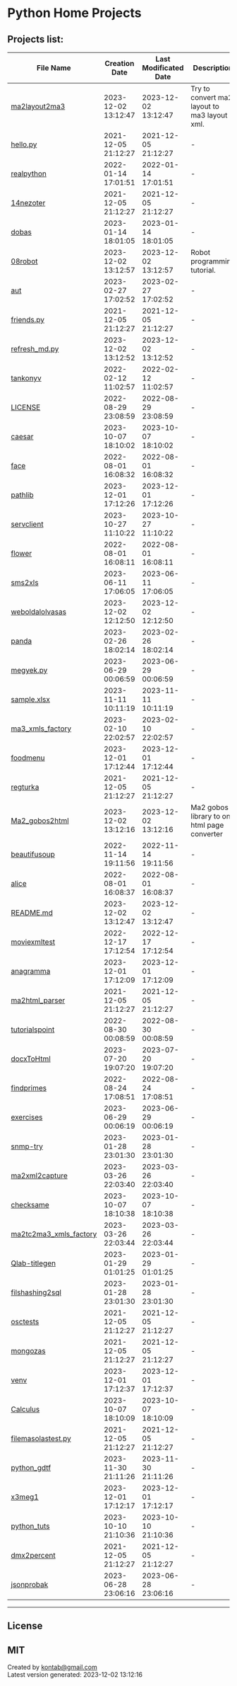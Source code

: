 
# Python Home Projects
## Projects list:
| File Name | Creation Date | Last Modificated Date | Description |
| --------- | ------------- | --------------------- | ----------- |
| [ma2layout2ma3](https://github.com/bozi6/hello-world/tree/master/ma2layout2ma3) | 2023-12-02 13:12:47 | 2023-12-02 13:12:47 | Try to convert ma2 layout to ma3 layout xml.
| [hello.py](https://github.com/bozi6/hello-world/tree/master/hello.py) | 2021-12-05 21:12:27 | 2021-12-05 21:12:27 | -
| [realpython](https://github.com/bozi6/hello-world/tree/master/realpython) | 2022-01-14 17:01:51 | 2022-01-14 17:01:51 | -
| [14nezoter](https://github.com/bozi6/hello-world/tree/master/14nezoter) | 2021-12-05 21:12:27 | 2021-12-05 21:12:27 | -
| [dobas](https://github.com/bozi6/hello-world/tree/master/dobas) | 2023-01-14 18:01:05 | 2023-01-14 18:01:05 | -
| [08robot](https://github.com/bozi6/hello-world/tree/master/08robot) | 2023-12-02 13:12:57 | 2023-12-02 13:12:57 | Robot programming tutorial.
| [aut](https://github.com/bozi6/hello-world/tree/master/aut) | 2023-02-27 17:02:52 | 2023-02-27 17:02:52 | -
| [friends.py](https://github.com/bozi6/hello-world/tree/master/friends.py) | 2021-12-05 21:12:27 | 2021-12-05 21:12:27 | -
| [refresh_md.py](https://github.com/bozi6/hello-world/tree/master/refresh_md.py) | 2023-12-02 13:12:52 | 2023-12-02 13:12:52 | -
| [tankonyv](https://github.com/bozi6/hello-world/tree/master/tankonyv) | 2022-02-12 11:02:57 | 2022-02-12 11:02:57 | -
| [LICENSE](https://github.com/bozi6/hello-world/tree/master/LICENSE) | 2022-08-29 23:08:59 | 2022-08-29 23:08:59 | -
| [caesar](https://github.com/bozi6/hello-world/tree/master/caesar) | 2023-10-07 18:10:02 | 2023-10-07 18:10:02 | -
| [face](https://github.com/bozi6/hello-world/tree/master/face) | 2022-08-01 16:08:32 | 2022-08-01 16:08:32 | -
| [pathlib](https://github.com/bozi6/hello-world/tree/master/pathlib) | 2023-12-01 17:12:26 | 2023-12-01 17:12:26 | -
| [servclient](https://github.com/bozi6/hello-world/tree/master/servclient) | 2023-10-27 11:10:22 | 2023-10-27 11:10:22 | -
| [flower](https://github.com/bozi6/hello-world/tree/master/flower) | 2022-08-01 16:08:11 | 2022-08-01 16:08:11 | -
| [sms2xls](https://github.com/bozi6/hello-world/tree/master/sms2xls) | 2023-06-11 17:06:05 | 2023-06-11 17:06:05 | -
| [weboldalolvasas](https://github.com/bozi6/hello-world/tree/master/weboldalolvasas) | 2023-12-02 12:12:50 | 2023-12-02 12:12:50 | -
| [panda](https://github.com/bozi6/hello-world/tree/master/panda) | 2023-02-26 18:02:14 | 2023-02-26 18:02:14 | -
| [megyek.py](https://github.com/bozi6/hello-world/tree/master/megyek.py) | 2023-06-29 00:06:59 | 2023-06-29 00:06:59 | -
| [sample.xlsx](https://github.com/bozi6/hello-world/tree/master/sample.xlsx) | 2023-11-11 10:11:19 | 2023-11-11 10:11:19 | -
| [ma3_xmls_factory](https://github.com/bozi6/hello-world/tree/master/ma3_xmls_factory) | 2023-02-10 22:02:57 | 2023-02-10 22:02:57 | -
| [foodmenu](https://github.com/bozi6/hello-world/tree/master/foodmenu) | 2023-12-01 17:12:44 | 2023-12-01 17:12:44 | -
| [regturka](https://github.com/bozi6/hello-world/tree/master/regturka) | 2021-12-05 21:12:27 | 2021-12-05 21:12:27 | -
| [Ma2_gobos2html](https://github.com/bozi6/hello-world/tree/master/Ma2_gobos2html) | 2023-12-02 13:12:16 | 2023-12-02 13:12:16 | Ma2 gobos library to one html page converter
| [beautifusoup](https://github.com/bozi6/hello-world/tree/master/beautifusoup) | 2022-11-14 19:11:56 | 2022-11-14 19:11:56 | -
| [alice](https://github.com/bozi6/hello-world/tree/master/alice) | 2022-08-01 16:08:37 | 2022-08-01 16:08:37 | -
| [README.md](https://github.com/bozi6/hello-world/tree/master/README.md) | 2023-12-02 13:12:47 | 2023-12-02 13:12:47 | -
| [moviexmltest](https://github.com/bozi6/hello-world/tree/master/moviexmltest) | 2022-12-17 17:12:54 | 2022-12-17 17:12:54 | -
| [anagramma](https://github.com/bozi6/hello-world/tree/master/anagramma) | 2023-12-01 17:12:09 | 2023-12-01 17:12:09 | -
| [ma2html_parser](https://github.com/bozi6/hello-world/tree/master/ma2html_parser) | 2021-12-05 21:12:27 | 2021-12-05 21:12:27 | -
| [tutorialspoint](https://github.com/bozi6/hello-world/tree/master/tutorialspoint) | 2022-08-30 00:08:59 | 2022-08-30 00:08:59 | -
| [docxToHtml](https://github.com/bozi6/hello-world/tree/master/docxToHtml) | 2023-07-20 19:07:20 | 2023-07-20 19:07:20 | -
| [findprimes](https://github.com/bozi6/hello-world/tree/master/findprimes) | 2022-08-24 17:08:51 | 2022-08-24 17:08:51 | -
| [exercises](https://github.com/bozi6/hello-world/tree/master/exercises) | 2023-06-29 00:06:19 | 2023-06-29 00:06:19 | -
| [snmp-try](https://github.com/bozi6/hello-world/tree/master/snmp-try) | 2023-01-28 23:01:30 | 2023-01-28 23:01:30 | -
| [ma2xml2capture](https://github.com/bozi6/hello-world/tree/master/ma2xml2capture) | 2023-03-26 22:03:40 | 2023-03-26 22:03:40 | -
| [checksame](https://github.com/bozi6/hello-world/tree/master/checksame) | 2023-10-07 18:10:38 | 2023-10-07 18:10:38 | -
| [ma2tc2ma3_xmls_factory](https://github.com/bozi6/hello-world/tree/master/ma2tc2ma3_xmls_factory) | 2023-03-26 22:03:44 | 2023-03-26 22:03:44 | -
| [Qlab-titlegen](https://github.com/bozi6/hello-world/tree/master/Qlab-titlegen) | 2023-01-29 01:01:25 | 2023-01-29 01:01:25 | -
| [filshashing2sql](https://github.com/bozi6/hello-world/tree/master/filshashing2sql) | 2023-01-28 23:01:30 | 2023-01-28 23:01:30 | -
| [osctests](https://github.com/bozi6/hello-world/tree/master/osctests) | 2021-12-05 21:12:27 | 2021-12-05 21:12:27 | -
| [mongozas](https://github.com/bozi6/hello-world/tree/master/mongozas) | 2021-12-05 21:12:27 | 2021-12-05 21:12:27 | -
| [venv](https://github.com/bozi6/hello-world/tree/master/venv) | 2023-12-01 17:12:37 | 2023-12-01 17:12:37 | -
| [Calculus](https://github.com/bozi6/hello-world/tree/master/Calculus) | 2023-10-07 18:10:09 | 2023-10-07 18:10:09 | -
| [filemasolastest.py](https://github.com/bozi6/hello-world/tree/master/filemasolastest.py) | 2021-12-05 21:12:27 | 2021-12-05 21:12:27 | -
| [python_gdtf](https://github.com/bozi6/hello-world/tree/master/python_gdtf) | 2023-11-30 21:11:26 | 2023-11-30 21:11:26 | -
| [x3meg1](https://github.com/bozi6/hello-world/tree/master/x3meg1) | 2023-12-01 17:12:17 | 2023-12-01 17:12:17 | -
| [python_tuts](https://github.com/bozi6/hello-world/tree/master/python_tuts) | 2023-10-10 21:10:36 | 2023-10-10 21:10:36 | -
| [dmx2percent](https://github.com/bozi6/hello-world/tree/master/dmx2percent) | 2021-12-05 21:12:27 | 2021-12-05 21:12:27 | -
| [jsonprobak](https://github.com/bozi6/hello-world/tree/master/jsonprobak) | 2023-06-28 23:06:16 | 2023-06-28 23:06:16 | -

---
## License  
MIT  
---  
Created by kontab@gmail.com  
Latest version generated:
2023-12-02 13:12:16